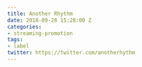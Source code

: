 ```yaml
---
title: Another Rhythm
date: 2018-09-28 15:28:00 Z
categories:
- streaming-promotion
tags:
- label
twitter: https://twitter.com/anotherhythm
---
```


